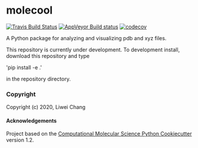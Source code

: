molecool
==============================
[//]: # (Badges)
[![Travis Build Status](https://travis-ci.com/REPLACE_WITH_OWNER_ACCOUNT/molecool.svg?branch=master)](https://travis-ci.com/REPLACE_WITH_OWNER_ACCOUNT/molecool)
[![AppVeyor Build status](https://ci.appveyor.com/api/projects/status/REPLACE_WITH_APPVEYOR_LINK/branch/master?svg=true)](https://ci.appveyor.com/project/REPLACE_WITH_OWNER_ACCOUNT/molecool/branch/master)
[![codecov](https://codecov.io/gh/REPLACE_WITH_OWNER_ACCOUNT/molecool/branch/master/graph/badge.svg)](https://codecov.io/gh/REPLACE_WITH_OWNER_ACCOUNT/molecool/branch/master)

A Python package for analyzing and visualizing pdb and xyz files.

This repository is currently under development. To development install, download this repository and type

'pip install -e .'

in the repository directory.

### Copyright

Copyright (c) 2020, Liwei Chang


#### Acknowledgements
 
Project based on the 
[Computational Molecular Science Python Cookiecutter](https://github.com/molssi/cookiecutter-cms) version 1.2.

